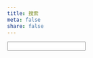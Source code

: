 ```yaml
---
title: 搜索
meta: false
share: false
---
```


<div class="searchbar">
<form action="https://www.baidu.com/baidu?ie=utf-8" target="_blank">
<input class="search" type="text" placeholder="" autocomplete="off" name="word">
</form>
</div>